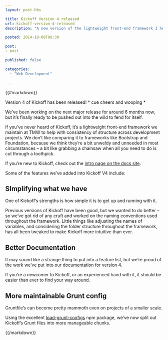```yaml
---
layout: post.hbs

title: Kickoff Version 4 released
url: kickoff-version-4-released
description: "A new version of the lightweight front-end framework I help maintain has been released."

posted: 2014-10-08T08:30

post:
- post

published: false

categories:
  - "Web Development"

---
```


{{#markdown}}

Version 4 of Kickoff has been released! * cue cheers and wooping *

We’ve been working on the next major release for around 6 months now, but it’s finally ready to be pushed out into the wild to fend for itself.

If you’ve never heard of Kickoff, it’s a lightweight front-end framework we maintain at TMW to help with consistency of structure across development projects.  We don’t like comparing it to frameworks like Bootstrap and Foundation, because we think they’re a bit unweldy and unneeded in most circumstances – a bit like grabbing a chainsaw when all you need to do is cut through a toothpick.

If you’re new to Kickoff, check out the [intro page on the docs site]().

Some of the features we’ve added into Kickoff V4 include:

## SImplifying what we have

One of Kickoff’s strengths is how simple it is to get up and running with it.

Previous versions of Kickoff have been good, but we wanted to do better – so we’ve got rid of any cruft and worked on the naming conventions used throughout the framework.  Little things like adjusting the names of variables, and considering the folder structure throughout the framework, has all been tweaked to make Kickoff more intuitive than ever.

## Better Documentation

It may sound like a strange thing to put into a feature list, but we’re proud of the work we’ve put into our documentation for version 4.

If you’re a newcomer to Kickoff, or an experienced hand with it, it should be easier than ever to find your way around.

## More maintainable Grunt config

Gruntfile’s can become pretty mammoth even on projects of a smaller scale.

Using the excellent [load-grunt-configs](https://github.com/creynders/load-grunt-configs) npm package, we’ve now split out Kickoff’s Grunt files into more manageable chunks.



{{/markdown}}
